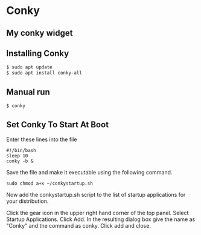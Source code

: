 # Conky

## My conky widget

## Installing Conky
```bash
$ sudo apt update
$ sudo apt install conky-all
```

## Manual run

```bash
$ conky
```

## Set Conky To Start At Boot
Enter these lines into the file

    #!/bin/bash
    sleep 10
    conky -b &

Save the file and make it executable using the following command.

    sudo chmod a+x ~/conkystartup.sh

Now add the conkystartup.sh script to the list of startup applications for your distribution. 

Click the gear icon in the upper right hand corner of the top panel. Select Startup Applications. Click Add. In the resulting dialog box give the name as "Conky" and the command as conky. Click add and close. 